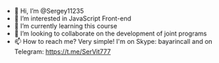 - 👋 Hi, I’m @Sergey11235
- 👀 I’m interested in JavaScript Front-end
- 🌱 I’m currently learning this course
- 💞️ I’m looking to collaborate on the development of joint programs
- 📫 How to reach me? Very simple! I'm on Skype: bayarincall and on Telegram: https://t.me/SerVit777

<!---
Sergey11235/Sergey11235 is a ✨ special ✨ repository because its `README.md` (this file) appears on your GitHub profile.
You can click the Preview link to take a look at your changes.
--->
